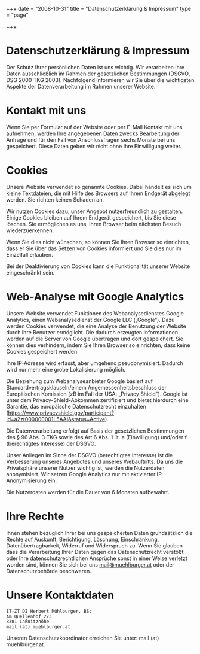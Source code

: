 +++
date = "2008-10-31"
title = "Datenschutzerklärung & Impressum"
type = "page"

+++
# Datenschutzerklärung & Impressum

Der Schutz Ihrer persönlichen Daten ist uns wichtig. Wir verarbeiten Ihre Daten ausschließlich im Rahmen der gesetzlichen Bestimmungen (DSGVO, DSG 2000 TKG 2003). Nachfolgend informieren wir Sie über die wichtigsten Aspekte der Datenverarbeitung im Rahmen unserer Website.

# Kontakt mit uns
Wenn Sie per Formular auf der Website oder per E-Mail Kontakt mit uns aufnehmen, werden Ihre angegebenen Daten zwecks Bearbeitung der Anfrage und für den Fall von Anschlussfragen sechs Monate bei uns gespeichert. Diese Daten geben wir nicht ohne Ihre Einwilligung weiter.

# Cookies
Unsere Website verwendet so genannte Cookies. Dabei handelt es sich um kleine Textdateien, die mit Hilfe des Browsers auf Ihrem Endgerät abgelegt werden. Sie richten keinen Schaden an.

Wir nutzen Cookies dazu, unser Angebot nutzerfreundlich zu gestalten. Einige Cookies bleiben auf Ihrem Endgerät gespeichert, bis Sie diese löschen. Sie ermöglichen es uns, Ihren Browser beim nächsten Besuch wiederzuerkennen.

Wenn Sie dies nicht wünschen, so können Sie Ihren Browser so einrichten, dass er Sie über das Setzen von Cookies informiert und Sie dies nur im Einzelfall erlauben.

Bei der Deaktivierung von Cookies kann die Funktionalität unserer Website eingeschränkt sein.

# Web-Analyse mit Google Analytics
Unsere Website verwendet Funktionen des Webanalysedienstes Google Analytics, einen Webanalysedienst der Google LLC („Google“). Dazu werden Cookies verwendet, die eine Analyse der Benutzung der Website durch Ihre Benutzer ermöglicht. Die dadurch erzeugten Informationen werden auf die Server von Google übertragen und dort gespeichert. 
Sie können dies verhindern, indem Sie Ihren Browser so einrichten, dass keine Cookies gespeichert werden.

Ihre IP-Adresse wird erfasst, aber umgehend pseudonymisiert. Dadurch wird nur mehr eine grobe Lokalisierung möglich.

Die Beziehung zum Webanalyseanbieter Google basiert auf Standardvertragsklauseln/einem Angemessenheitsbeschluss der Europäischen Komission (zB im Fall der USA: „Privacy Shield“). Google ist unter dem Privacy-Shield-Abkommen zertifiziert und bietet hierdurch eine Garantie, das europäische Datenschutzrecht einzuhalten (https://www.privacyshield.gov/participant?id=a2zt000000001L5AAI&status=Active).

Die Datenverarbeitung erfolgt auf Basis der gesetzlichen Bestimmungen des § 96 Abs. 3 TKG sowie des Art 6 Abs. 1 lit. a (Einwilligung) und/oder f (berechtigtes Interesse) der DSGVO.

Unser Anliegen im Sinne der DSGVO (berechtigtes Interesse) ist die Verbesserung unseres Angebotes und unseres Webauftritts. Da uns die Privatsphäre unserer Nutzer wichtig ist, werden die Nutzerdaten anonymisiert. Wir setzen Google Analytics nur mit aktivierter IP-Anonymisierung ein.

Die Nutzerdaten werden für die Dauer von 6 Monaten aufbewahrt.

# Ihre Rechte
Ihnen stehen bezüglich Ihrer bei uns gespeicherten Daten grundsätzlich die Rechte auf Auskunft, Berichtigung, Löschung, Einschränkung, Datenübertragbarkeit, Widerruf und Widerspruch zu. Wenn Sie glauben dass die Verarbeitung Ihrer Daten gegen das Datenschutzrecht verstößt oder Ihre datenschutzrechtlichen Ansprüche sonst in einer Weise verletzt worden sind, können Sie sich bei uns mail@muehlburger.at oder der Datenschutzbehörde beschweren.

# Unsere Kontaktdaten

    IT-ZT DI Herbert Mühlburger, BSc
    Am Quellenhof 2/3
    8301 Laßnitzhöhe
    mail (at) muehlburger.at

Unseren Datenschutzkoordinator erreichen Sie unter: mail (at) muehlburger.at.